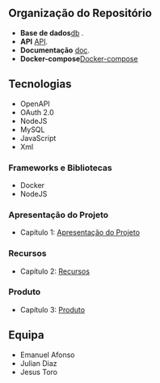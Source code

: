 ## Organização do Repositório
* **Base de dados**[db](db/) .
* **API** [API](src/).
* **Documentação** [doc](doc/).
* **Docker-compose**[Docker-compose](docker-compose.yaml)

## Tecnologias
* OpenAPI
* OAuth 2.0
* NodeJS
* MySQL
* JavaScript
* Xml


### Frameworks e Bibliotecas
* Docker
* NodeJS


### Apresentação do Projeto
* Capítulo 1: [Apresentação do Projeto](doc/c1.md)
### Recursos
* Capítulo 2: [Recursos](doc/c2.md)
### Produto
* Capítulo 3: [Produto](doc/c3.md)


## Equipa
* Emanuel Afonso
* Julian Diaz
* Jesus Toro



